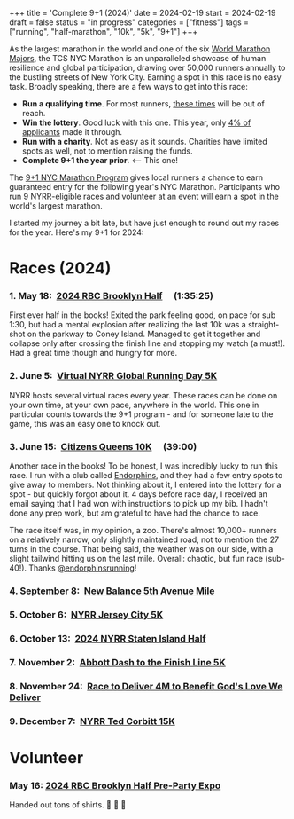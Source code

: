 +++
title = 'Complete 9+1 (2024)'
date = 2024-02-19
start = 2024-02-19
draft = false
status = "in progress"
categories = ["fitness"]
tags = ["running", "half-marathon", "10k", "5k", "9+1"]
+++

As the largest marathon in the world and one of the six [World Marathon Majors](https://www.worldmarathonmajors.com/six-star/majors), the TCS NYC Marathon is an unparalleled showcase of human resilience and global participation, drawing over 50,000 runners annually to the bustling streets of New York City. Earning a spot in this race is no easy task. Broadly speaking, there are a few ways to get into this race:

- **Run a qualifying time**. For most runners, [these times](https://www.nyrr.org/tcsnycmarathon/runners/marathon-time-qualifiers) will be out of reach.
- **Win the lottery**. Good luck with this one. This year, only [4% of applicants](https://www.runnersworld.com/news/a60329978/new-york-city-marathon-2024-drawing/) made it through.
- **Run with a charity**. Not as easy as it sounds. Charities have limited spots as well, not to mention raising the funds.
- **Complete 9+1 the year prior**. <-- This one!

The [9+1 NYC Marathon Program](https://www.nyrr.org/run/guaranteed-entry/tcs-new-york-city-marathon-9plus1-program) gives local runners a chance to earn guaranteed entry for the following year's NYC Marathon. Participants who run 9 NYRR-eligible races and volunteer at an event will earn a spot in the world's largest marathon.

I started my journey a bit late, but have just enough to round out my races for the year.  Here's my 9+1 for 2024:

# Races (2024)

### 1. May 18:&nbsp; [2024 RBC Brooklyn Half](https://www.nyrr.org/races/2024rbcbrooklynhalf)&emsp; (1:35:25)

First ever half in the books! Exited the park feeling good, on pace for sub 1:30, but had a mental explosion after realizing the last 10k was a straight-shot on the parkway to Coney Island.  Managed to get it together and collapse only after crossing the finish line and stopping my watch (a must!). Had a great time though and hungry for more. 

### 2. June 5:&nbsp; [Virtual NYRR Global Running Day 5K](https://www.nyrr.org/races/virtualnyrrglobalrunningday5k)
NYRR hosts several virtual races every year.  These races can be done on your own time, at your own pace, anywhere in the world.  This one in particular counts towards the 9+1 program - and for someone late to the game, this was an easy one to knock out.

### 3. June 15:&nbsp; [Citizens Queens 10K](https://www.nyrr.org/races/citizensqueens10k)&emsp; (39:00)

Another race in the books! To be honest, I was incredibly lucky to run this race.  I run with a club called [Endorphins](https://www.endorphinsrunning.com/), and they had a few entry spots to give away to members.  Not thinking about it, I entered into the lottery for a spot - but quickly forgot about it.  4 days before race day, I received an email saying that I had won with instructions to pick up my bib. I hadn't done any prep work, but am grateful to have had the chance to race.

The race itself was, in my opinion, a zoo. There's almost 10,000+ runners on a relatively narrow, only slightly maintained road, not to mention the 27 turns in the course.  That being said, the weather was on our side, with a slight tailwind hitting us on the last mile.  Overall: chaotic, but fun race (sub-40!).  Thanks [@endorphinsrunning](https://instagram.com/endorphinsrunning)!

### 4. September 8:&nbsp; [New Balance 5th Avenue Mile](https://www.nyrr.org/races/newbalance5thavenuemile)
### 5. October 6:&nbsp; [NYRR Jersey City 5K](https://www.nyrr.org/races/nyrrjerseycity5k)
### 6. October 13:&nbsp; [2024 NYRR Staten Island Half](https://www.nyrr.org/races/nyrrstatenislandhalf)
### 7. November 2:&nbsp; [Abbott Dash to the Finish Line 5K](https://www.nyrr.org/races/abbottdashtothefinishline5k)
### 8. November 24:&nbsp; [Race to Deliver 4M to Benefit God's Love We Deliver](https://www.nyrr.org/races/racetodeliver4mtobenefitgodslovewedeliver)
### 9. December 7:&nbsp; [NYRR Ted Corbitt 15K](https://www.nyrr.org/races/nyrrtedcorbitt15k)

# Volunteer
### May 16: [2024 RBC Brooklyn Half Pre-Party Expo](https://www.nyrr.org/races/2024rbcbrooklynhalf)
Handed out tons of shirts. :shirt: :shirt: :shirt: